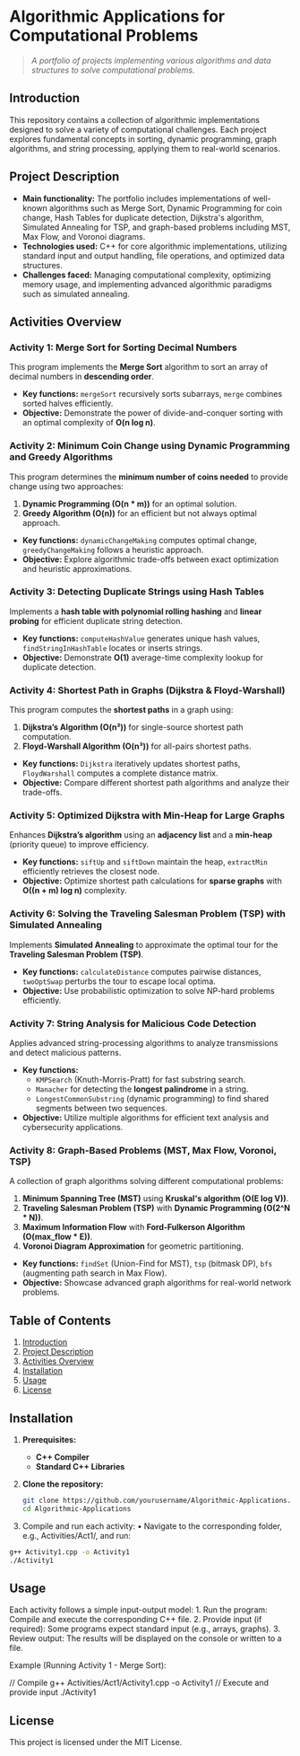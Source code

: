 # **Algorithmic Applications for Computational Problems**
> *A portfolio of projects implementing various algorithms and data structures to solve computational problems.*

## **Introduction**
This repository contains a collection of algorithmic implementations designed to solve a variety of computational challenges. Each project explores fundamental concepts in sorting, dynamic programming, graph algorithms, and string processing, applying them to real-world scenarios.

## **Project Description**
- **Main functionality:** The portfolio includes implementations of well-known algorithms such as Merge Sort, Dynamic Programming for coin change, Hash Tables for duplicate detection, Dijkstra's algorithm, Simulated Annealing for TSP, and graph-based problems including MST, Max Flow, and Voronoi diagrams.
- **Technologies used:** C++ for core algorithmic implementations, utilizing standard input and output handling, file operations, and optimized data structures.
- **Challenges faced:** Managing computational complexity, optimizing memory usage, and implementing advanced algorithmic paradigms such as simulated annealing.

## **Activities Overview**

### **Activity 1: Merge Sort for Sorting Decimal Numbers**
This program implements the **Merge Sort** algorithm to sort an array of decimal numbers in **descending order**.

- **Key functions:** `mergeSort` recursively sorts subarrays, `merge` combines sorted halves efficiently.
- **Objective:** Demonstrate the power of divide-and-conquer sorting with an optimal complexity of **O(n log n)**.

### **Activity 2: Minimum Coin Change using Dynamic Programming and Greedy Algorithms**
This program determines the **minimum number of coins needed** to provide change using two approaches:
1. **Dynamic Programming (O(n * m))** for an optimal solution.
2. **Greedy Algorithm (O(n))** for an efficient but not always optimal approach.

- **Key functions:** `dynamicChangeMaking` computes optimal change, `greedyChangeMaking` follows a heuristic approach.
- **Objective:** Explore algorithmic trade-offs between exact optimization and heuristic approximations.

### **Activity 3: Detecting Duplicate Strings using Hash Tables**
Implements a **hash table with polynomial rolling hashing** and **linear probing** for efficient duplicate string detection.

- **Key functions:** `computeHashValue` generates unique hash values, `findStringInHashTable` locates or inserts strings.
- **Objective:** Demonstrate **O(1)** average-time complexity lookup for duplicate detection.

### **Activity 4: Shortest Path in Graphs (Dijkstra & Floyd-Warshall)**
This program computes the **shortest paths** in a graph using:
1. **Dijkstra’s Algorithm (O(n²))** for single-source shortest path computation.
2. **Floyd-Warshall Algorithm (O(n³))** for all-pairs shortest paths.

- **Key functions:** `Dijkstra` iteratively updates shortest paths, `FloydWarshall` computes a complete distance matrix.
- **Objective:** Compare different shortest path algorithms and analyze their trade-offs.

### **Activity 5: Optimized Dijkstra with Min-Heap for Large Graphs**
Enhances **Dijkstra’s algorithm** using an **adjacency list** and a **min-heap** (priority queue) to improve efficiency.

- **Key functions:** `siftUp` and `siftDown` maintain the heap, `extractMin` efficiently retrieves the closest node.
- **Objective:** Optimize shortest path calculations for **sparse graphs** with **O((n + m) log n)** complexity.

### **Activity 6: Solving the Traveling Salesman Problem (TSP) with Simulated Annealing**
Implements **Simulated Annealing** to approximate the optimal tour for the **Traveling Salesman Problem (TSP)**.

- **Key functions:** `calculateDistance` computes pairwise distances, `twoOptSwap` perturbs the tour to escape local optima.
- **Objective:** Use probabilistic optimization to solve NP-hard problems efficiently.

### **Activity 7: String Analysis for Malicious Code Detection**
Applies advanced string-processing algorithms to analyze transmissions and detect malicious patterns.

- **Key functions:**
  - `KMPSearch` (Knuth-Morris-Pratt) for fast substring search.
  - `Manacher` for detecting the **longest palindrome** in a string.
  - `LongestCommonSubstring` (dynamic programming) to find shared segments between two sequences.
- **Objective:** Utilize multiple algorithms for efficient text analysis and cybersecurity applications.

### **Activity 8: Graph-Based Problems (MST, Max Flow, Voronoi, TSP)**
A collection of graph algorithms solving different computational problems:
1. **Minimum Spanning Tree (MST)** using **Kruskal's algorithm (O(E log V))**.
2. **Traveling Salesman Problem (TSP)** with **Dynamic Programming (O(2^N * N))**.
3. **Maximum Information Flow** with **Ford-Fulkerson Algorithm (O(max_flow * E))**.
4. **Voronoi Diagram Approximation** for geometric partitioning.

- **Key functions:** `findSet` (Union-Find for MST), `tsp` (bitmask DP), `bfs` (augmenting path search in Max Flow).
- **Objective:** Showcase advanced graph algorithms for real-world network problems.

## **Table of Contents**
1. [Introduction](#introduction)
2. [Project Description](#project-description)
3. [Activities Overview](#activities-overview)
4. [Installation](#installation)
5. [Usage](#usage)
6. [License](#license)

## **Installation**
1. **Prerequisites:**
   - **C++ Compiler**
   - **Standard C++ Libraries**

2. **Clone the repository:**
   ```bash
   git clone https://github.com/yourusername/Algorithmic-Applications.git
   cd Algorithmic-Applications
   ```

3.	Compile and run each activity:
	•	Navigate to the corresponding folder, e.g., Activities/Act1/, and run:
   ```bash
   g++ Activity1.cpp -o Activity1
   ./Activity1
   ```

## **Usage**

Each activity follows a simple input-output model:
	1.	Run the program: Compile and execute the corresponding C++ file.
	2.	Provide input (if required): Some programs expect standard input (e.g., arrays, graphs).
	3.	Review output: The results will be displayed on the console or written to a file.

Example (Running Activity 1 - Merge Sort):

// Compile
g++ Activities/Act1/Activity1.cpp -o Activity1
// Execute and provide input
./Activity1

## **License**

This project is licensed under the MIT License.
